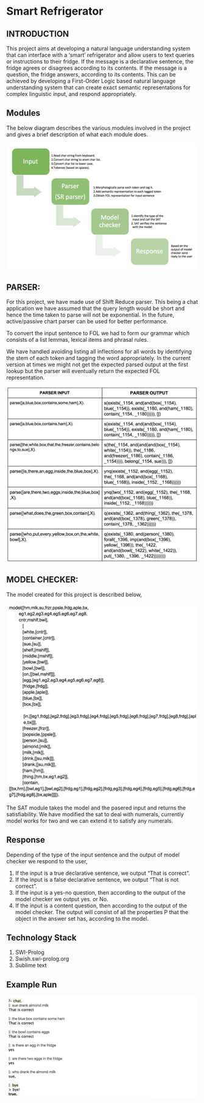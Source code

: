 # Smart Refrigerator

## INTRODUCTION

This project aims at developing a natural language understanding system that can interface with a ‘smart’ refrigerator and allow users to text queries or instructions to their fridge. If the message is a declarative sentence, the fridge agrees or disagrees according to its contents. If the message is a question, the fridge answers, according to its contents. This can be achieved by developing a First-Order Logic based natural language understanding system that can create exact semantic representations for complex linguistic input, and respond appropriately.

## Modules

The below diagram describes the various modules involved in the project and gives a brief description of what each module does.

![Flow chart](/images/flow.png)

## PARSER:

For this project, we have made use of Shift Reduce parser. This being a chat application we have assumed that the query length would be short and hence the time taken to parse will not be exponential. In the future, active/passive chart parser can be used for better performance.

To convert the input sentence to FOL we had to form our grammar which consists of a list lemmas, lexical items and phrasal rules.

We have handled avoiding listing all inflections for all words by identifying the stem of each token and tagging the word appropriately. In the current version at times we might not get the expected parsed output at the first lookup but the parser will eventually return the expected FOL representation.

![Table](/images/table.png)

## MODEL CHECKER:

The model created for this project is described below,

![Model](/images/model.png)

The SAT module takes the model and the pasered input and returns the satisfiability. We have modified the sat to deal with numerals, currently model works for two and we can extend it to satisfy any numerals.

## Response

Depending of the type of the input sentence and the output of model checker we respond to the user,

1. If the input is a true declarative sentence, we output “That is correct”.
2. If the input is a false declarative sentence, we output “That is not correct”.
3. If the input is a yes-no question, then according to the output of the model checker we output yes. or No.
4. If the input is a content question, then according to the output of the model checker. The output will consist of all the properties P that the object in the answer set has, according to the model.

## Technology Stack

1. SWI-Prolog
2. Swish.swi-prolog.org 
3. Sublime text

## Example Run

![Output](/images/output.png)
